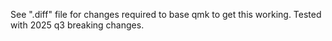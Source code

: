 See ".diff" file for changes required to base qmk to get this working. 
Tested with 2025 q3 breaking changes.
